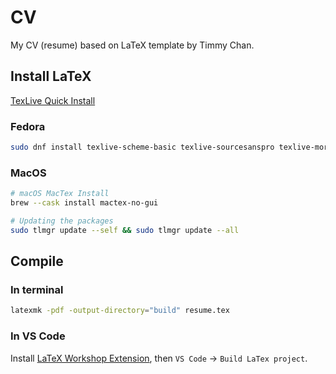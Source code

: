 # CV

My CV (resume) based on LaTeX template by Timmy Chan.

## Install LaTeX

[TexLive Quick Install](https://www.tug.org/texlive/quickinstall.html)

### Fedora

```sh
sudo dnf install texlive-scheme-basic texlive-sourcesanspro texlive-moresize texlive-ly1 texlive-anyfontsize texlive-standalone texlive-import texlive-blindtext latexmk
```

### MacOS

```sh
# macOS MacTex Install
brew --cask install mactex-no-gui

# Updating the packages
sudo tlmgr update --self && sudo tlmgr update --all
```

## Compile

### In terminal  

```sh
latexmk -pdf -output-directory="build" resume.tex
```

### In VS Code

Install [LaTeX Workshop Extension](https://marketplace.visualstudio.com/items?itemName=James-Yu.latex-workshop), then `VS Code` -> `Build LaTex project`.
